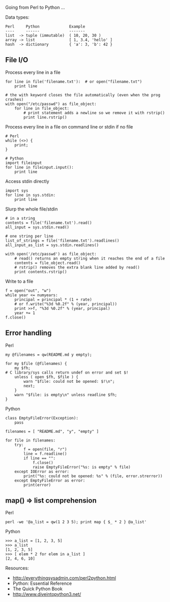 Going from Perl to Python ...

Data types:

    Perl     Python             Example
    ----     ------             -------
    list  -> tuple (immutable)  ( 10, 20, 30 ) 
    array -> list               [ 1, 3.4, 'hello' ]
    hash  -> dictionary         { 'a': 3, 'b': 42 }

File I/O
--------

Process every line in a file
	
    for line in file('filename.txt'):  # or open("filename.txt")
        print line
	
    # the with keyword closes the file automatically (even when the prog crashes)
    with open("/etc/passwd") as file_object:
        for line in file_object:
            # print statement adds a newline so we remove it with rstrip()
            print line.rstrip()

Process every line in a file on command line or stdin if no file

    # Perl
    while (<>) { 
        print;
    }
    
    # Python
    import fileinput
    for line in fileinput.input():
        print line

Access stdin directly

    import sys
    for line in sys.stdin:
        print line

Slurp the whole file/stdin

    # in a string
    contents = file('filename.txt').read()
    all_input = sys.stdin.read()

    # one string per line
    list_of_strings = file('filename.txt').readlines()
    all_input_as_list = sys.stdin.readlines()
    
    with open('/etc/passwd') as file_object:
        # read() returns an empty string when it reaches the end of a file
        contents = file_object.read()
        # rstrip() removes the extra blank line added by read()
        print contents.rstrip()

Write to a file

    f = open("out", "w")
    while year <= numyears:
        principal = principal * (1 + rate)
        # or f.write("%3d %0.2f" % (year, principal))
        print >>f, "%3d %0.2f" % (year, principal)
        year += 1
    f.close()

Error handling
--------------

Perl

    my @filenames = qw(README.md y empty);

    for my $file (@filenames) {
        my $fh;
	# C library/sys calls return undef on error and set $!
        unless ( open $fh, $file ) {
            warn "$file: could not be opened: $!\n";
            next;
        }
        warn "$file: is empty\n" unless readline $fh;
    }

Python

    class EmptyFileError(Exception):
        pass

    filenames = [ "README.md", "y", "empty" ]

    for file in filenames:
        try:
            f = open(file, "r")
            line = f.readline()
            if line == "":
                f.close()
                raise EmptyFileError("%s: is empty" % file)
        except IOError as error:
            print("%s: could not be opened: %s" % (file, error.strerror))
        except EmptyFileError as error:
            print(error)

map() => list comprehension
---------------------------

Perl

    perl -we '@a_list = qw(1 2 3 5); print map { $_ * 2 } @a_list'

Python

    >>> a_list = [1, 2, 3, 5]
    >>> a_list
    [1, 2, 3, 5]
    >>> [ elem * 2 for elem in a_list ]
    [2, 4, 6, 10]

Resources:

* http://everythingsysadmin.com/perl2python.html
* Python: Essential Reference
* The Quick Python Book
* http://www.diveintopython3.net/

